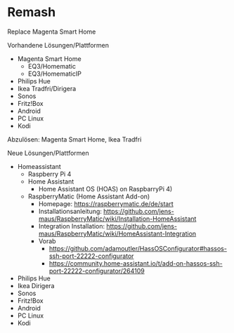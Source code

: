 # Remash
Replace Magenta Smart Home

Vorhandene Lösungen/Plattformen
- Magenta Smart Home
  - EQ3/Homematic
  - EQ3/HomematicIP
- Philips Hue
- Ikea Tradfri/Dirigera
- Sonos
- Fritz!Box
- Android
- PC Linux
- Kodi

Abzulösen: Magenta Smart Home, Ikea Tradfri

Neue Lösungen/Plattformen
- Homeassistant
  - Raspberry Pi 4
  - Home Assistant
    - Home Assistant OS (HOAS) on RaspbarryPi 4)
  - RaspberryMatic (Home Assistant Add-on)
    - Homepage: https://raspberrymatic.de/de/start
    - Installationsanleitung: https://github.com/jens-maus/RaspberryMatic/wiki/Installation-HomeAssistant 
    - Integration Installation: https://github.com/jens-maus/RaspberryMatic/wiki/HomeAssistant-Integration
    - Vorab 
      - https://github.com/adamoutler/HassOSConfigurator#hassos-ssh-port-22222-configurator
      - https://community.home-assistant.io/t/add-on-hassos-ssh-port-22222-configurator/264109
- Philips Hue
- Ikea Dirigera
- Sonos
- Fritz!Box
- Android
- PC Linux
- Kodi





